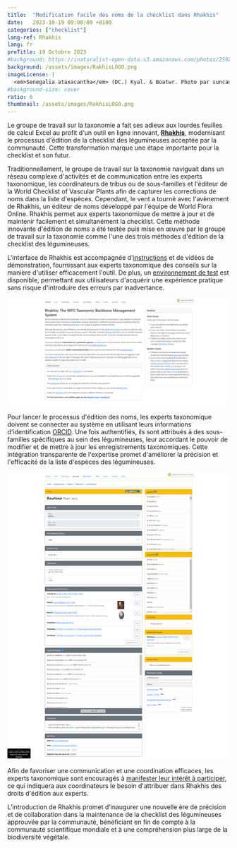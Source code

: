 ```yaml
---
title:  "Modification facile des noms de la checklist dans Rhakhis"
date:   2023-10-19 09:00:00 +0100
categories: ["checklist"]
lang-ref: Rhakhis
lang: fr
preTitle: 19 Octobre 2023
#background: https://inaturalist-open-data.s3.amazonaws.com/photos/250224708/original.jpg
background: /assets/images/RakhisLOGO.png
imageLicense: |
  <em>Senegalia ataxacantha</em> (DC.) Kyal. & Boatwr. Photo par suncana via [iNaturalist](https://www.gbif.org/occurrence/4011609253)
#background-size: cover
ratio: 6
thumbnail: /assets/images/RakhisLOGO.png
---
```


Le groupe de travail sur la taxonomie a fait ses adieux aux lourdes feuilles de calcul Excel au profit d'un outil en ligne innovant, [**Rhakhis**](https://list.worldfloraonline.org/rhakhis/ui/), modernisant le processus d'édition de la checklist des légumineuses acceptée par la communauté. Cette transformation marque une étape importante pour la checklist et son futur.  

Traditionnellement, le groupe de travail sur la taxonomie naviguait dans un réseau complexe d'activités et de communication entre les experts taxonomique, les coordinateurs de tribus ou de sous-familles et l'éditeur de la World Checklist of Vascular Plants afin de capturer les corrections de noms dans la liste d'espèces. Cependant, le vent a tourné avec l'avènement de Rhakhis, un éditeur de noms développé par l'équipe de World Flora Online. Rhakhis permet aux experts taxonomique de mettre à jour et de maintenir facilement et simultanément la checklist. Cette méthode innovante d'édition de noms a été testée puis mise en œuvre par le groupe de travail sur la taxonomie comme l'une des trois méthodes d'édition de la checklist des légumineuses.  

L'interface de Rhakhis est accompagnée d'[instructions](https://plant-list-docs.rbge.info/rhakhis/) et de vidéos de démonstration, fournissant aux experts taxonomique des conseils sur la manière d'utiliser efficacement l'outil. De plus, un [environnement de test](https://rhakhis.rbge.info/rhakhis/ui/) est disponible, permettant aux utilisateurs d'acquérir une expérience pratique sans risque d'introduire des erreurs par inadvertance.  

![](/assets/images/WFO-Rhakhis_homepage.png)

Pour lancer le processus d'édition des noms, les experts taxonomique doivent se connecter au système en utilisant leurs informations d'identification [ORCID](https://orcid.org/register). Une fois authentifiés, ils sont attribués à des sous-familles spécifiques au sein des légumineuses, leur accordant le pouvoir de modifier et de mettre à jour les enregistrements taxonomiques. Cette intégration transparente de l'expertise promet d'améliorer la précision et l'efficacité de la liste d'espèces des légumineuses.  

![](/assets/images/WFO-Rhakhis_genusrecord.png)

Afin de favoriser une communication et une coordination efficaces, les experts taxonomique sont encouragés à [manifester leur intérêt à participer](https://docs.google.com/forms/d/e/1FAIpQLSfCrUgmzIEgNBM6snTl_cTQhiiRloPlUQ0kon2Lj-KIoCY_nA/viewform?usp=sharing), ce qui indiquera aux coordinateurs le besoin d'attribuer dans Rhakhis des droits d'édition aux experts.  

L’introduction de Rhakhis promet d’inaugurer une nouvelle ère de précision et de collaboration dans la maintenance de la checklist des légumineuses approuvée par la communauté, bénéficiant en fin de compte à la communauté scientifique mondiale et à une compréhension plus large de la biodiversité végétale.  
